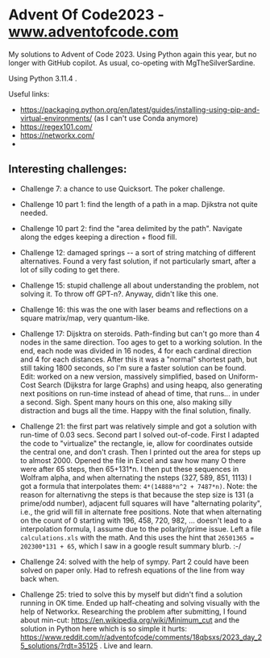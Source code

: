 # Advent Of Code2023 - www.adventofcode.com

My solutions to Advent of Code 2023. Using Python again this year, but no longer with GitHub copilot. As usual, co-opeting with MgTheSilverSardine.

Using Python 3.11.4 .

Useful links:

- https://packaging.python.org/en/latest/guides/installing-using-pip-and-virtual-environments/ (as I can't use Conda anymore)
- https://regex101.com/
- https://networkx.com/
- 

## Interesting challenges:

- Challenge 7: a chance to use Quicksort. The poker challenge.
- Challenge 10 part 1: find the length of a path in a map. Djikstra not quite needed.
- Challenge 10 part 2: find the "area delimited by the path". Navigate along the edges keeping a direction + flood fill.
- Challenge 12: damaged springs -- a sort of string matching of different alternatives. Found a very fast solution, if not particularly smart, after a lot of silly coding to get there.
- Challenge 15: stupid challenge all about understanding the problem, not solving it. To throw off GPT-n?. Anyway, didn't like this one. 
- Challenge 16: this was the one with laser beams and reflections on a square matrix/map, very quantum-like.
- Challenge 17: Dijsktra on steroids. Path-finding but can't go more than 4 nodes in the same direction. Too ages to get to a working solution. In the end, each node was divided in 16 nodes, 4 for each cardinal direction and 4 for each distances. After this it was a "normal" shortest path, but still taking 1800 seconds, so I'm sure a faster solution can be found. Edit: worked on a new version, massively simplified, based on Uniform-Cost Search (Dijkstra for large Graphs) and using heapq, also generating next positions on run-time instead of ahead of time, that runs... in under a second. Sigh. Spent many hours on this one, also making silly distraction and bugs all the time. Happy with the final solution, finally.

- Challenge 21: the first part was relatively simple and got a solution with run-time of 0.03 secs. Second part I solved out-of-code. First I adapted the code to "virtualize" the rectangle, ie, allow for coordinates outside the central one, and don't crash. Then I printed out the area for steps up to almost 2000. Opened the file in Excel and saw how many O there were after 65 steps, then 65+131*n. I then put these sequences in Wolfram alpha, and when alternating the nsteps (327, 589, 851, 1113) I got a formula that interpolates them: `4*(14888*n^2 + 7487*n)`. Note: the reason for alternativng the steps is that because the step size is 131 (a prime/odd number), adjacent full squares will have "alternating polarity", i.e., the grid will fill in alternate free positions. Note that when alternating on the count of 0 starting with 196, 458, 720, 982, ... doesn't lead to a interpolation formula, I assume due to the polarity/prime issue. Left a file `calculations.xls` with the math. And this uses the hint that `26501365 = 202300*131 + 65`, which I saw in a google result summary blurb. :-/

- Challenge 24: solved with the help of sympy. Part 2 could have been solved on paper only. Had to refresh equations of the line from way back when.

- Challenge 25: tried to solve this by myself but didn't find a solution running in OK time. Ended up half-cheating and solving visually with the help of Networkx. Researching the problem after submitting, I found about min-cut: https://en.wikipedia.org/wiki/Minimum_cut and the solution in Python here which is so simple it hurts: https://www.reddit.com/r/adventofcode/comments/18qbsxs/2023_day_25_solutions/?rdt=35125 . Live and learn.
